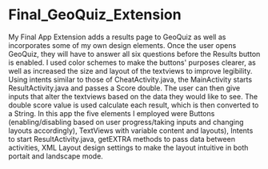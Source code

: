 # Final_GeoQuiz_Extension
My Final App Extension adds a results page to GeoQuiz as well as incorporates some of my own design elements. Once the user opens GeoQuiz,
they will have to answer all six questions before the Results button is enabled. I used color schemes to make the buttons' purposes clearer, as well as increased the size and layout of the
textviews to improve legibility. Using intents similar to those of CheatActivity.java, the MainActivity starts
ResultActivity.java and passes a Score double. The user can then give inputs that alter the textviews based on the data they would like to see. The double score value is used 
calculate each result, which is then converted to a String. In this app the five elements I employed were Buttons (enabling/disabling based on user progress/taking inputs and changing layouts accordingly), 
TextViews with variable content and layouts), Intents to start ResultActivity.java, getEXTRA methods to pass data between activities, XML Layout design settings to make the layout intuitive in both portait 
and landscape mode. 
